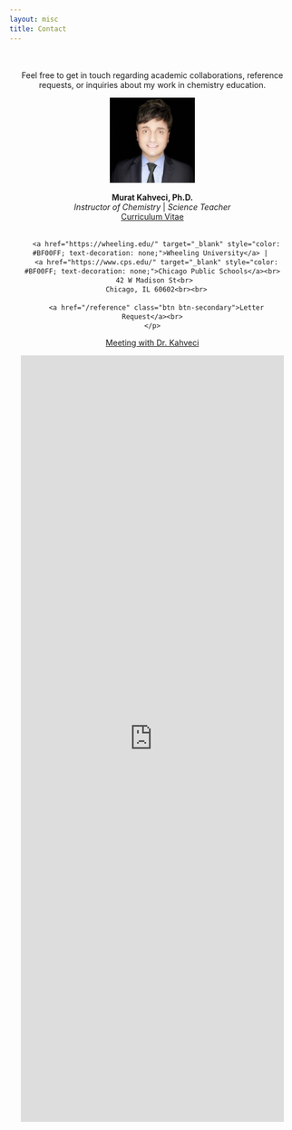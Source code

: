 ```yaml
---
layout: misc
title: Contact
---
```


<div style="padding: 20px; border-radius: 8px; text-align: center; max-width: 600px; margin: auto;">
  <p>Feel free to get in touch regarding academic collaborations, reference requests, or inquiries about my work in chemistry education.</p>

  <img width="150" class="mb-3 rounded-circle border shadow" src="/images/team/murat-kahveci.jpg" alt="Murat Kahveci, Ph.D.">

  <div>
    <p>
      <b>Murat Kahveci, Ph.D.</b><br>
      <i>Instructor of Chemistry</i> | <i>Science Teacher</i><br>
      <a href="/murat" class="btn btn-secondary">Curriculum Vitae</a><br><br>

      <a href="https://wheeling.edu/" target="_blank" style="color: #BF00FF; text-decoration: none;">Wheeling University</a> | 
      <a href="https://www.cps.edu/" target="_blank" style="color: #BF00FF; text-decoration: none;">Chicago Public Schools</a><br>
      42 W Madison St<br> 
      Chicago, IL 60602<br><br>

      <a href="/reference" class="btn btn-secondary">Letter Request</a><br>
    </p>
<p><a href="https://calendar.app.google/9nEdwgNRgCiQ1HxaA" class="btn btn-secondary" target="_blank" rel="noopener noreferrer">Meeting with Dr. Kahveci</a></p>
  </div>

<iframe src="https://docs.google.com/forms/d/e/1FAIpQLScmhjVD28y5jaAhq6iMUVSKHNz3K9W18CziwJbE_3aPlWdwSA/viewform?embedded=true" style="width: 100%; height: 1350px; border: none;"
frameborder="0" marginheight="0" marginwidth="0">Loading…</iframe>
</div>
